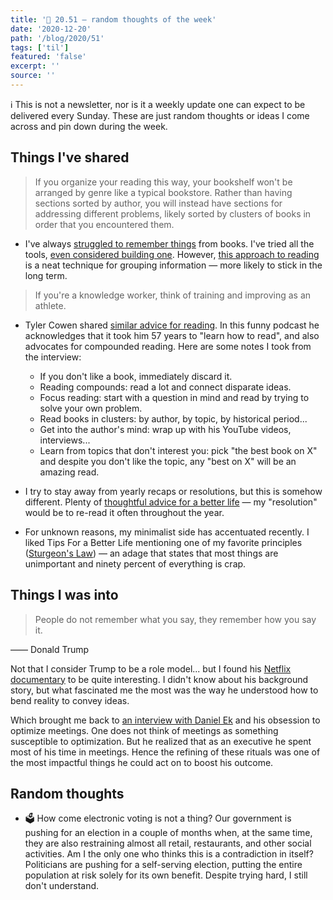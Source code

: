```yaml
---
title: '📆 20.51 — random thoughts of the week'
date: '2020-12-20'
path: '/blog/2020/51'
tags: ['til']
featured: 'false'
excerpt: ''
source: ''
---
```


ℹ️ This is not a newsletter, nor is it a weekly update one can expect to be delivered every Sunday. These are just random thoughts or ideas I come across and pin down during the week.

## Things I've shared

> If you organize your reading this way, your bookshelf won't be arranged by genre like a typical bookstore. Rather than having sections sorted by author, you will instead have sections for addressing different problems, likely sorted by clusters of books in order that you encountered them.

- I've always [struggled to remember things](/blog/2018/broken-notes) from books. I've tried all the tools, [even considered building one](/blog/2019/productizing-hacks). However, [this approach to reading](https://www.spakhm.com/p/how-i-read) is a neat technique for grouping information — more likely to stick in the long term.

> If you're a knowledge worker, think of training and improving as an athlete.

- Tyler Cowen shared [similar advice for reading](https://tim.blog/2020/05/25/maria-popova-tyler-cowen-book-recommendations/). In this funny podcast he acknowledges that it took him 57 years to "learn how to read", and also advocates for compounded reading. Here are some notes I took from the interview:

  - If you don't like a book, immediately discard it.
  - Reading compounds: read a lot and connect disparate ideas.
  - Focus reading: start with a question in mind and read by trying to solve your own problem.
  - Read books in clusters: by author, by topic, by historical period...
  - Get into the author's mind: wrap up with his YouTube videos, interviews...
  - Learn from topics that don't interest you: pick "the best book on X" and despite you don't like the topic, any "best on X" will be an amazing read.

- I try to stay away from yearly recaps or resolutions, but this is somehow different. Plenty of [thoughtful advice for a better life](https://ideopunk.com/2020/12/22/100-tips-for-a-better-life/) — my "resolution" would be to re-read it often throughout the year.

- For unknown reasons, my minimalist side has accentuated recently. I liked Tips For a Better Life mentioning one of my favorite principles ([Sturgeon's Law](https://en.wikipedia.org/wiki/Sturgeon%27s_law)) — an adage that states that most things are unimportant and ninety percent of everything is crap.

## Things I was into

> People do not remember what you say, they remember how you say it.

—— Donald Trump

Not that I consider Trump to be a role model... but I found his [Netflix documentary](https://www.netflix.com/es-en/title/80206395) to be quite interesting. I didn't know about his background story, but what fascinated me the most was the way he understood how to bend reality to convey ideas.

Which brought me back to [an interview with Daniel Ek](https://tim.blog/2020/12/03/daniel-ek/) and his obsession to optimize meetings. One does not think of meetings as something susceptible to optimization. But he realized that as an executive he spent most of his time in meetings. Hence the refining of these rituals was one of the most impactful things he could act on to boost his outcome.

## Random thoughts

- 🗳 How come electronic voting is not a thing? Our government is pushing for an election in a couple of months when, at the same time, they are also restraining almost all retail, restaurants, and other social activities. Am I the only one who thinks this is a contradiction in itself? Politicians are pushing for a self-serving election, putting the entire population at risk solely for its own benefit. Despite trying hard, I still don't understand.
